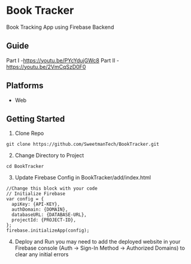 # Book Tracker
Book Tracking App using Firebase Backend

## Guide
Part I -https://youtu.be/PYcYdujGWc8
Part II - https://youtu.be/2VmCqSzD0F0

## Platforms
* Web

## Getting Started
1. Clone Repo
```
git clone https://github.com/SweetmanTech/BookTracker.git
```
2. Change Directory to Project
```
cd BookTracker
```
3. Update Firebase Config in BookTracker/add/index.html
```
//Change this block with your code
// Initialize Firebase
var config = {
  apiKey: {API-KEY},
  authDomain: {DOMAIN},
  databaseURL: {DATABASE-URL},
  projectId: {PROJECT-ID},
};
firebase.initializeApp(config);
```

4. Deploy and Run
you may need to add the deployed website in your Firebase console  (Auth -> Sign-In Method -> Authorized Domains) to clear any initial errors

